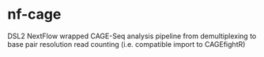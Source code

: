 # nf-cage
DSL2 NextFlow wrapped CAGE-Seq analysis pipeline from demultiplexing to base pair resolution read counting (i.e. compatible import to CAGEfightR)
